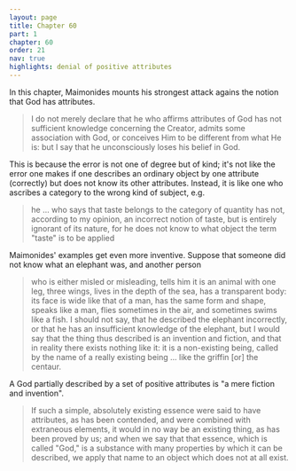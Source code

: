 ```yaml
---
layout: page
title: Chapter 60
part: 1
chapter: 60
order: 21
nav: true
highlights: denial of positive attributes
---
```


In this chapter, Maimonides mounts his strongest attack agains the notion that God has attributes.
> I do not merely declare that he who affirms attributes of God has not sufficient knowledge concerning the Creator, admits some association with God, or conceives Him to be different from what He is: but I say that he unconsciously loses his belief in God.

This is because the error is not one of degree but of kind; it's not like the error one makes if one describes an ordinary object by one attribute (correctly) but does not know its other attributes. Instead, it is like one who ascribes a category to the wrong kind of subject, e.g.
> he ... who says that taste belongs to the category of quantity has not, according to my opinion, an incorrect notion of taste, but is entirely ignorant of its nature, for he does not know to what object the term "taste" is to be applied

Maimonides' examples get even more inventive. Suppose that someone did not know what an elephant was, and another person
> who is either misled or misleading, tells him it is an animal with one leg, three wings, lives in the depth of the sea, has a transparent body: its face is wide like that of a man, has the same form and shape, speaks like a man, flies sometimes in the air, and sometimes swims like a fish. I should not say, that he described the elephant incorrectly, or that he has an insufficient knowledge of the elephant, but I would say that the thing thus described is an invention and fiction, and that in reality there exists nothing like it: it is a non-existing being, called by the name of a really existing being ... like the griffin [or] the centaur.

A God partially described by a set of positive attributes is "a mere fiction and invention".
> If such a simple, absolutely existing essence were said to have attributes, as has been contended, and were combined with extraneous elements, it would in no way be an existing thing, as has been proved by us; and when we say that that essence, which is called "God," is a substance with many properties by which it can be described, we apply that name to an object which does not at all exist.
